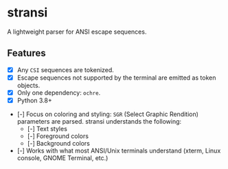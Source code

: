 # stransi

A lightweight parser for ANSI escape sequences.

## Features

-   [x] Any `CSI` sequences are tokenized.
-   [x] Escape sequences not supported by the terminal are emitted as token
        objects.
-   [x] Only one dependency: `ochre`.
-   [x] Python 3.8+
-   [-] Focus on coloring and styling: `SGR` (Select Graphic Rendition)
    parameters are parsed. stransi understands the following:
    -   [-] Text styles
    -   [-] Foreground colors
    -   [-] Background colors
-   [-] Works with what most ANSI/Unix terminals understand (xterm, Linux
    console, GNOME Terminal, etc.)
